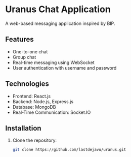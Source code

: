 # Uranus Chat Application

A web-based messaging application inspired by BIP.

## Features
- One-to-one chat
- Group chat
- Real-time messaging using WebSocket
- User authentication with username and password

## Technologies
- Frontend: React.js
- Backend: Node.js, Express.js
- Database: MongoDB
- Real-Time Communication: Socket.IO

## Installation
1. Clone the repository:
   ```bash
   git clone https://github.com/lastdejavu/uranus.git
